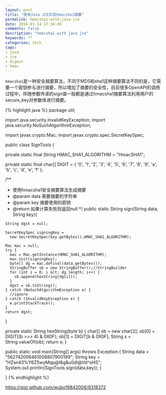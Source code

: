 ```yaml
---
layout: post
title: "使用Java JCE实现hmacsha1摘要"
permalink: hmacsha1-with-java-jce
date: 2016-01-14 17:34:49
comments: false
description: "hmacsha1 with java jce"
keywords: ""
categories: tech
tags:
- java
- jce
- digest
- hmac
---
```


`hmacsha1`是一种安全摘要算法，不同于MD5和sha1这种摘要算法不同的是，它需要一个密钥参与进行摘要，所以增加了摘要的安全性，目前很多OpenAPI的调用过程中，伴随参数传递的sign值一般都是通过hmacsha1摘要算法利用用户的secure_key对参数体进行摘要。

<!--more-->
{% highlight java %}
package util;

import java.security.InvalidKeyException;
import java.security.NoSuchAlgorithmException;

import javax.crypto.Mac;
import javax.crypto.spec.SecretKeySpec;

public class SignTools {

  private static final String HMAC_SHA1_ALGORITHM = "HmacSHA1";

  private static final char[] DIGIT = { '0', '1', '2', '3', '4', '5', '6',
      '7', '8', '9', 'a', 'b', 'c', 'd', 'e', 'f' };

  /**
   * 使用hmacsha1安全摘要算法生成摘要
   * @param data 需要摘要的字符串
   * @param key 摘要使用的密钥
   * @return 如果计算失败则返回null
   */
  public static String sign(String data, String key){

    String dgst = null;

    SecretKeySpec signingKey = 
      new SecretKeySpec(key.getBytes(),HMAC_SHA1_ALGORITHM);

    Mac mac = null;
    try {
      mac = Mac.getInstance(HMAC_SHA1_ALGORITHM);
      mac.init(signingKey);
      byte[] dg = mac.doFinal(data.getBytes());
      StringBuffer sb = new StringBuffer();//StringBuilder
      for (int i = 0; i &lt; dg.length; i++) { 
        sb.append(hexString(dg[i]));
      }
      dgst = sb.toString();
    } catch (NoSuchAlgorithmException e) {
      //ignore
    } catch (InvalidKeyException e) {
      e.printStackTrace();
    }
    return dgst;
  }

  private static String hexString(byte b) {
    char[] ob = new char[2];
    ob[0] = DIGIT[(b &gt;&gt;&gt; 4) &amp; 0X0F];
    ob[1] = DIGIT[b &amp; 0X0F];
    String s = String.valueOf(ob);
    return s;
  }

  public static void main(String[] args) throws Exception {
    String data = "562742098461008807900199";
    String key = "HZsn43%Y6Z5wyMqp@I&amp;g&amp;u0dl@Vd^oHS";
    System.out.println(SignTools.sign(data,key));
  }

}
{% endhighlight %}

https://gist.github.com/wubo19842008/8318372